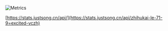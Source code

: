 <!-- github信息统计 -->
![Metrics](https://metrics.lecoq.io/HK5202?template=classic&base.indepth=false&base.hireable=false&config.timezone=Asia%2FShanghai)

[https://stats.justsong.cn/api/](https://stats.justsong.cn/api/zhihukai-le-71-9=excited-vczh)
